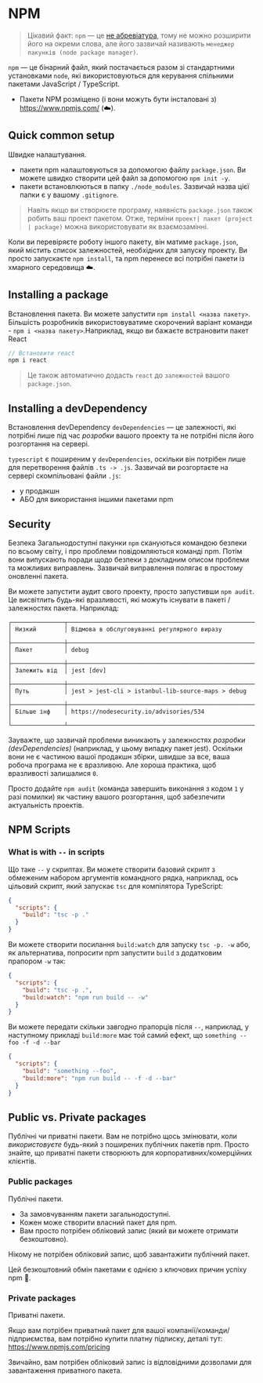 # NPM 

> Цікавий факт: `npm` — це [не абревіатура](https://twitter.com/npmjs/status/347057301401763840), тому не можно розширити його на окреми слова, але його зазвичай називають `менеджер пакунків (node package manager)`.

`npm` — це бінарний файл, який постачається разом зі стандартними установками `node`, які використовуються для керування спільними пакетами JavaScript / TypeScript.


* Пакети NPM розміщено (і вони можуть бути інсталовані з) https://www.npmjs.com/ (☁️).

## Quick common setup
Швидке налаштування.

* пакети npm налаштовуються за допомогою файлу `package.json`. Ви можете швидко створити цей файл за допомогою `npm init -y`.
* пакети встановлюються в папку `./node_modules`. Зазвичай назва цієї папки є у вашому `.gitignore`.

> Навіть якщо ви створюєте програму, наявність `package.json` також робить ваш проект пакетом. Отже, терміни `проект| пакет (project | package)` можна використовувати як взаємозамінні.

Коли ви перевіряєте роботу іншого пакету, він матиме `package.json`, який містить список залежностей, необхідних для запуску проекту. Ви просто запускаєте `npm install`, та npm перенесе всі потрібні пакети із хмарного середовища ☁️.
 
## Installing a package
Встановлення пакета.
Ви можете запустити `npm install <назва пакету>`. Більшість розробників використовуватиме скорочений варіант команди -  `npm i <назва пакету>`.Наприклад, якщо ви бажаєте встрановити пакет React

```ts
// Встановити react
npm i react
```

> Це також автоматично додасть `react` до `залежностей` вашого `package.json`.

## Installing a devDependency
Встановлення devDependency
`devDependencies` — це залежності, які потрібні лише під час *розробки* вашого проекту та не потрібні після його розгортання на сервері.

`typescript` є поширеним у `devDependencies`, оскільки він потрібен лише для перетворення файлів `.ts -> .js`. Зазвичай ви розгортаєте на сервері скомпільовані файли `.js`:

* у продакшн
* АБО для використання іншими пакетами npm

## Security
Безпека
Загальнодоступні пакунки `npm` скануються командою безпеки по всьому світу, і про проблеми повідомляються команді npm. Потім вони випускають поради щодо безпеки з докладним описом проблеми та можливих виправлень. Зазвичай виправлення полягає в простому оновленні пакета.

Ви можете запустити аудит свого проекту, просто запустивши `npm audit`. Це висвітлить будь-які вразливості, які можуть існувати в пакеті / залежностях пакета. Наприклад:

```
┌───────────────┬──────────────────────────────────────────────────────────────┐
│ Низкий        │ Відмова в обслуговуванні регулярного виразу                  │
├───────────────┼──────────────────────────────────────────────────────────────┤
│ Пакет         │ debug                                                        │
├───────────────┼──────────────────────────────────────────────────────────────┤
│ Залежить від  │ jest [dev]                                                   │
├───────────────┼──────────────────────────────────────────────────────────────┤
│ Путь          │ jest > jest-cli > istanbul-lib-source-maps > debug           │
├───────────────┼──────────────────────────────────────────────────────────────┤
│ Більше інф    │ https://nodesecurity.io/advisories/534                       │
└───────────────┴──────────────────────────────────────────────────────────────┘
```

Зауважте, що зазвичай проблеми виникають у залежностях *розробки (devDependencies)* (наприклад, у цьому випадку пакет jest). Оскільки вони не є частиною вашої продакшн збірки, швидше за все, ваша робоча програма не є вразливою. Але хороша практика, щоб вразливості залишалися `0`.

Просто додайте `npm audit` (команда завершить виконання з кодом `1` у разі помилки) як частину вашого розгортання, щоб забезпечити актуальність проектів.

## NPM Scripts 

### What is with `--` in scripts 
Що таке `--` у скриптах.
Ви можете створити базовий скрипт з обмеженим набором аргументів командного рядка, наприклад, ось цільовий скрипт, який запускає `tsc` для компілятора TypeScript:

```json
{
  "scripts": {
    "build": "tsc -p ."
  }
}
```

Ви можете створити посилання `build:watch` для запуску `tsc -p. -w` або, як альтернатива, попросити npm запустити `build` з додатковим прапором `-w` так:

```json
{
  "scripts": {
    "build": "tsc -p .",
    "build:watch": "npm run build -- -w"
  }
}
```
Ви можете передати скільки завгодно прапорців після `--`, наприклад, у наступному прикладі `build:more` має той самий ефект, що `something --foo -f -d --bar`

```json
{
  "scripts": {
    "build": "something --foo",
    "build:more": "npm run build -- -f -d --bar"
  }
}
```

## Public vs. Private packages
Публічні чи приватні пакети.
Вам не потрібно щось змінювати, коли *використовуєте* будь-який з поширених публічних пакетів npm. Просто знайте, що приватні пакети створюють для корпоративних/комерційних клієнтів.

### Public packages
Публічні пакети.
* За замовчуванням пакети загальнодоступні.
* Кожен може створити власний пакет для npm.
* Вам просто потрібен обліковий запис (який ви можете отримати безкоштовно).
 
Нікому не потрібен обліковий запис, щоб завантажити публічний пакет.

Цей безкоштовний обмін пакетами є однією з ключових причин успіху npm 🌹.


### Private packages 
Приватні пакети.

Якщо вам потрібен приватний пакет для вашої компанії/команди/підприємства, вам потрібно купити платну підписку, деталі тут: https://www.npmjs.com/pricing

Звичайно, вам потрібен обліковий запис із відповідними дозволами для завантаження приватного пакета.
 
 
